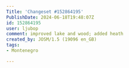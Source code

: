 ```yaml
---
Title: 'Changeset #152864195'
PublishDate: 2024-06-18T19:48:07Z
id: 152864195
user: ljubop
comment: improved lake and wood; added heath
created_by: JOSM/1.5 (19096 en_GB)
tags:
- Montenegro

---
```

